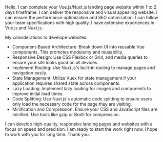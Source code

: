 Hello, I can complete your Vue.js/Nuxt.js landing page website within 1 to 2 days timeframe. I can deliver the responsive and visual appealing website. I can ensure the performance optimization and SEO optimization. I can follow your team specifications with high quality. I have extensive experiences in Vue.js and Nuxt.js.

My considerations to develope websites:
 - Component-Based Architecture: Break down UI into reusable Vue components. This promotes modularity and reusability. 
 - Responsive Design: Use CSS Flexbox or Grid, and media queries to ensure your site looks good on all devices. 
 - Implement Routing: Use Nuxt.js's built-in routing to manage pages and navigation easily. 
 - State Management: Utilize Vuex for state management if your application requires shared state across components. 
 - Lazy Loading: Implement lazy loading for images and components to improve initial load times. 
 - Code Splitting: Use Nuxt.js's automatic code splitting to ensure users only load the necessary code for the page they are    visiting. 
 - Minification and Compression: Ensure your CSS and JavaScript files are minified. Use tools like gzip or Brotli for  compression. 

I can develop high-quality, responsive landing pages and websites with a focus on speed and precision. I am ready to start the work right now. I hope to work with you for long time.
Thank you.